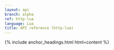 ```yaml
---
layout: api
branch: alpha
ref: http-lua
language: Lua
title: API reference (http-lua)
---
```

{% include anchor_headings.html html=content %}
